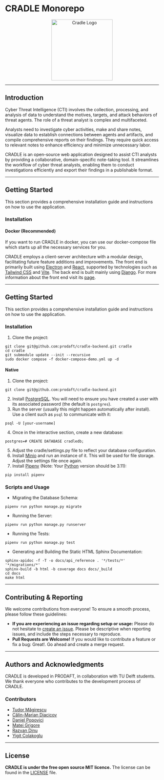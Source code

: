 # CRADLE Monorepo
<p align="center">
    <img width="200" height="200" src="backend/notes/static/notes/images/notes/logo.png" alt="Cradle Logo">
</p>

---

## Introduction

Cyber Threat Intelligence (CTI) involves the collection, processing, and
analysis of data to understand the motives, targets, and attack behaviors of
threat agents. The role of a threat analyst is complex and multifaceted.

Analysts need to investigate cyber activities, make and share notes, visualize
data to establish connections between agents and artifacts, and compile
comprehensive reports on their findings. They require quick access to relevant
notes to enhance efficiency and minimize unnecessary labor.

CRADLE is an open-source web application designed to assist CTI analysts by
providing a collaborative, domain-specific note-taking tool. It streamlines the
workflow of cyber threat analysts, enabling them to conduct investigations
efficiently and export their findings in a publishable format.

---

## Getting Started

This section provides a comprehensive installation guide and instructions on how to use the application.

### Installation
#### Docker (Recommended)

If you want to run CRADLE in docker, you can use our docker-compose file which
starts up all the necessary services for you. 

CRADLE employs a client-server architecture with a modular design, facilitating future feature additions and improvements.
The front end is primarily built using [Electron](https://www.electronjs.org/) and [React](https://react.dev/), supported by technologies such as [Tailwind CSS](https://tailwindcss.com/) and [Vite](https://vitejs.dev/). The back end is built mainly using [Django](https://www.djangoproject.com/). For more information about the front end visit its [page](https://gitlab.ewi.tudelft.nl/cse2000-software-project/2023-2024/cluster-j/08b/frontend).

---

## Getting Started

This section provides a comprehensive installation guide and instructions on how to use the application.

### Installation

1. Clone the project:
```
git clone git@github.com:prodaft/cradle-backend.git cradle
cd cradle
git submodule update --init --recursive
sudo docker compose -f docker-compose-demo.yml up -d
```

#### Native

1. Clone the project:

```
git clone git@github.com:prodaft/cradle-backend.git
```

2. Install [PostgreSQL](https://www.postgresql.org/). You will need to ensure you have created a user with its associated password (the default is ```postgres```).
3. Run the server (usually this might happen automatically after install). Use a client such as ```psql``` to communicate with it:

```
psql -U [your-username]
```

4. Once in the interactive section, create a new database:

```
postgres=# CREATE DATABASE cradledb;
```

5. Adjust the cradle/settings.py file to reflect your database configuration.
6. Install [Minio](https://min.io/) and run an instance of it. This will be used for file storage. Adjust the settings file once again.
7. Install [Pipenv](https://pipenv.pypa.io/en/latest/) (Note: Your [Python](https://www.python.org/downloads/release/python-3110/) version should be 3.11):

```
pip install pipenv
```


### Scripts and Usage

* Migrating the Database Schema:
```
pipenv run python manage.py migrate
```

* Running the Server:
```
pipenv run python manage.py runserver
```

* Running the Tests:
```
pipenv run python manage.py test
```

* Generating and Building the Static HTML Sphinx Documentation:
```
sphinx-apidoc -f -T -o docs/api_reference . '*/tests/*' '*/migrations/*'
sphinx-build -b html -b coverage docs docs/_build
cd docs
make html
```

---

## Contributing & Reporting

We welcome contributions from everyone! To ensure a smooth process, please follow these guidelines:

- **If you are experiencing an issue regarding setup or usage:** Please do not
  hesitate to [create an issue](https://github.com/prodaft/cradle-backend/issues/new).
  Please be descriptive when reporting issues, and include the steps necessary to reproduce.
- **Pull Requests are Welcome!** If you would like to contribute a feature or fix a bug: Great!. Go ahead and create a merge request.

---

## Authors and Acknowledgments

CRADLE is developed in PRODAFT, in collaboration with TU Delft students. We thank everyone who contributes to the development process of CRADLE.

### Contributors

- [Tudor Măgirescu](https://github.com/TudorMagirescu)
- [Călin-Marian Diacicov](https://github.com/klinashka)
- [Daniel Popovici](https://github.com/Babu-on-Github)
- [Matei Grigore](https://github.com/mateigrigore)
- [Razvan Dinu](https://github.com/razvand13)
- [Yigit Colakoglu](https://github.com/arg3t)

---

## License
**CRADLE is under the free open source MIT licence.** The license can be found in the [LICENSE](LICENSE) file.
